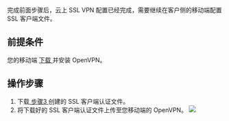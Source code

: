 完成前面步骤后，云上 SSL VPN 配置已经完成，需要继续在客户侧的移动端配置 SSL 客户端文件。

## 前提条件
您的移动端 [ 下载 ](https://github.com/OpenVPN)并安装 OpenVPN。

## 操作步骤
1. 下载[ 步骤3 ](https://cloud.tencent.com/document/product/554/63608) 创建的 SSL 客户端认证文件。
2. 将下载好的 SSL 客户端认证文件上传至您移动端的 OpenVPN。
![](https://qcloudimg.tencent-cloud.cn/raw/a06ae60afc46c70d9f76674c8982bb41.png)

